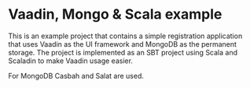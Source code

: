 # Vaadin, Mongo & Scala example

This is an example project that contains a simple registration application that uses Vaadin as the UI framework and MongoDB as the permanent storage. The project is implemented as an SBT project using Scala and Scaladin to make Vaadin usage easier.

For MongoDB Casbah and Salat are used.